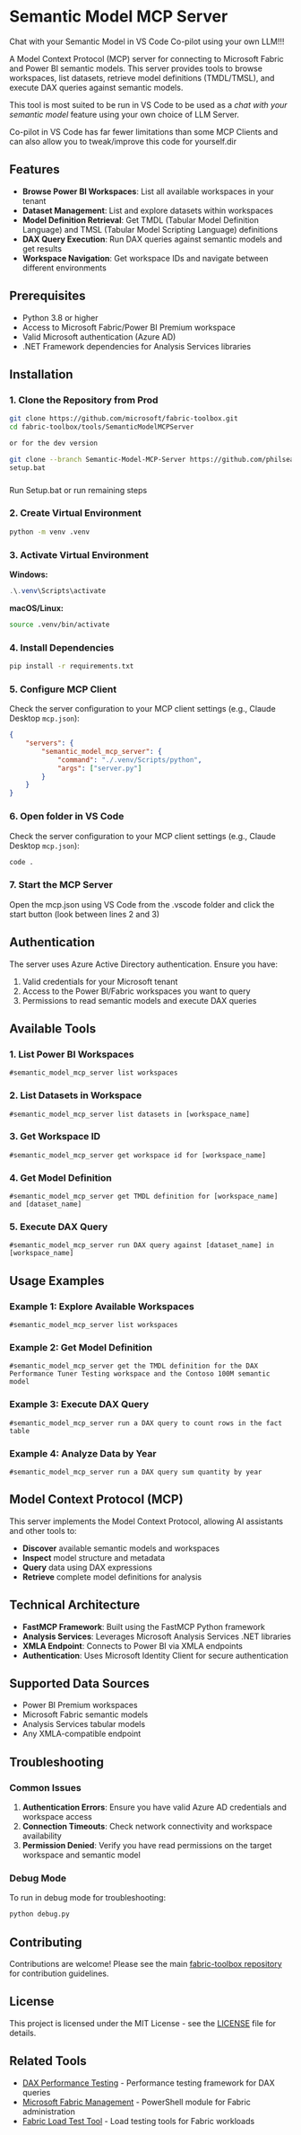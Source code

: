 # Semantic Model MCP Server

Chat with your Semantic Model in VS Code Co-pilot using your own LLM!!!

A Model Context Protocol (MCP) server for connecting to Microsoft Fabric and Power BI semantic models. This server provides tools to browse workspaces, list datasets, retrieve model definitions (TMDL/TMSL), and execute DAX queries against semantic models.

This tool is most suited to be run in VS Code to be used as a *chat with your semantic model* feature using your own choice of LLM Server.

Co-pilot in VS Code has far fewer limitations than some MCP Clients and can also allow you to tweak/improve this code for yourself.dir

## Features

- **Browse Power BI Workspaces**: List all available workspaces in your tenant
- **Dataset Management**: List and explore datasets within workspaces
- **Model Definition Retrieval**: Get TMDL (Tabular Model Definition Language) and TMSL (Tabular Model Scripting Language) definitions
- **DAX Query Execution**: Run DAX queries against semantic models and get results
- **Workspace Navigation**: Get workspace IDs and navigate between different environments

## Prerequisites

- Python 3.8 or higher
- Access to Microsoft Fabric/Power BI Premium workspace
- Valid Microsoft authentication (Azure AD)
- .NET Framework dependencies for Analysis Services libraries

## Installation

### 1. Clone the Repository from Prod

```bash
git clone https://github.com/microsoft/fabric-toolbox.git
cd fabric-toolbox/tools/SemanticModelMCPServer

or for the dev version

git clone --branch Semantic-Model-MCP-Server https://github.com/philseamark/fabric-toolbox.git
setup.bat

```
###
Run Setup.bat or run remaining steps


### 2. Create Virtual Environment

```bash
python -m venv .venv
```

### 3. Activate Virtual Environment

**Windows:**
```powershell
.\.venv\Scripts\activate
```

**macOS/Linux:**
```bash
source .venv/bin/activate
```

### 4. Install Dependencies

```bash
pip install -r requirements.txt
```

### 5. Configure MCP Client

Check the server configuration to your MCP client settings (e.g., Claude Desktop `mcp.json`):

```json
{
    "servers": {
        "semantic_model_mcp_server": {
            "command": "./.venv/Scripts/python",
            "args": ["server.py"]
        }
    }
}
```

### 6. Open folder in VS Code

Check the server configuration to your MCP client settings (e.g., Claude Desktop `mcp.json`):

```bash
code .
```
### 7. Start the MCP Server

Open the mcp.json using VS Code from the .vscode folder and click the start button (look between lines 2 and 3)


## Authentication

The server uses Azure Active Directory authentication. Ensure you have:

1. Valid credentials for your Microsoft tenant
2. Access to the Power BI/Fabric workspaces you want to query
3. Permissions to read semantic models and execute DAX queries

## Available Tools

### 1. List Power BI Workspaces
```
#semantic_model_mcp_server list workspaces
```

### 2. List Datasets in Workspace
```
#semantic_model_mcp_server list datasets in [workspace_name]
```

### 3. Get Workspace ID
```
#semantic_model_mcp_server get workspace id for [workspace_name]
```

### 4. Get Model Definition
```
#semantic_model_mcp_server get TMDL definition for [workspace_name] and [dataset_name]
```

### 5. Execute DAX Query
```
#semantic_model_mcp_server run DAX query against [dataset_name] in [workspace_name]
```

## Usage Examples

### Example 1: Explore Available Workspaces
```
#semantic_model_mcp_server list workspaces
```

### Example 2: Get Model Definition
```
#semantic_model_mcp_server get the TMDL definition for the DAX Performance Tuner Testing workspace and the Contoso 100M semantic model
```

### Example 3: Execute DAX Query
```
#semantic_model_mcp_server run a DAX query to count rows in the fact table
```

### Example 4: Analyze Data by Year
```
#semantic_model_mcp_server run a DAX query sum quantity by year
```

## Model Context Protocol (MCP)

This server implements the Model Context Protocol, allowing AI assistants and other tools to:

- **Discover** available semantic models and workspaces
- **Inspect** model structure and metadata
- **Query** data using DAX expressions
- **Retrieve** complete model definitions for analysis

## Technical Architecture

- **FastMCP Framework**: Built using the FastMCP Python framework
- **Analysis Services**: Leverages Microsoft Analysis Services .NET libraries
- **XMLA Endpoint**: Connects to Power BI via XMLA endpoints
- **Authentication**: Uses Microsoft Identity Client for secure authentication

## Supported Data Sources

- Power BI Premium workspaces
- Microsoft Fabric semantic models
- Analysis Services tabular models
- Any XMLA-compatible endpoint

## Troubleshooting

### Common Issues

1. **Authentication Errors**: Ensure you have valid Azure AD credentials and workspace access
2. **Connection Timeouts**: Check network connectivity and workspace availability
3. **Permission Denied**: Verify you have read permissions on the target workspace and semantic model

### Debug Mode

To run in debug mode for troubleshooting:

```bash
python debug.py
```

## Contributing

Contributions are welcome! Please see the main [fabric-toolbox repository](https://github.com/microsoft/fabric-toolbox) for contribution guidelines.

## License

This project is licensed under the MIT License - see the [LICENSE](../../LICENSE) file for details.

## Related Tools

- [DAX Performance Testing](../DAXPerformanceTesting/) - Performance testing framework for DAX queries
- [Microsoft Fabric Management](../MicrosoftFabricMgmt/) - PowerShell module for Fabric administration
- [Fabric Load Test Tool](../FabricLoadTestTool/) - Load testing tools for Fabric workloads